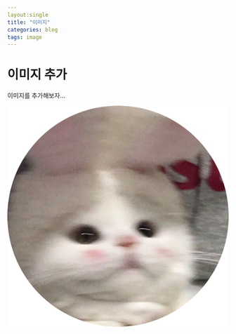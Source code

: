 ```yaml
---
layout:single
title: "이미지"
categories: blog
tags: image
---
```


# 이미지 추가

이미지를 추가해보자...

![profile](../images/2023-03-25-image/profile-1679711686890-6.png)